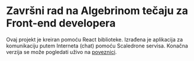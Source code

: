 # Završni rad na Algebrinom tečaju za Front-end developera

Ovaj projekt je kreiran pomoću React biblioteke. Izrađena je aplikacija za komunikaciju putem Interneta (chat) pomoću Scaledrone servisa. Konačna verzija se može pogledati uživo na [poveznici](https://phidrho.github.io/algebra.javascript.seminar).
